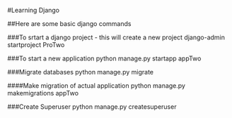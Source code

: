 #Learning Django

##Here are some basic django commands

###To srtart a django project - this will create a new project
django-admin startproject ProTwo

###To start a new application
python manage.py startapp appTwo

###Migrate databases
python manage.py migrate

####Make migration of actual application
python manage.py makemigrations appTwo

###Create Superuser
python manage.py createsuperuser
